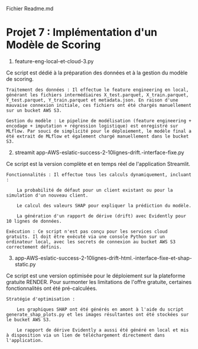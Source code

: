 Fichier Readme.md

# Projet 7 : Implémentation d'un Modèle de Scoring

1. feature-eng-local-et-cloud-3.py

Ce script est dédié à la préparation des données et à la gestion du modèle de scoring.

    Traitement des données : Il effectue le feature engineering en local, générant les fichiers intermédiaires X_test.parquet, X_train.parquet, Y_test.parquet, Y_train.parquet et metadata.json. En raison d'une mauvaise connexion initiale, ces fichiers ont été chargés manuellement sur un bucket AWS S3.

    Gestion du modèle : Le pipeline de modélisation (feature engineering + encodage + imputation + régression logistique) est enregistré sur MLflow. Par souci de simplicité pour le déploiement, le modèle final a été extrait de MLflow et également chargé manuellement dans le bucket S3.

2. streamit app-AWS-eslatic-success-2-10lignes-drift.-interface-fixe.py

Ce script est la version complète et en temps réel de l'application Streamlit.

    Fonctionnalités : Il effectue tous les calculs dynamiquement, incluant :

        La probabilité de défaut pour un client existant ou pour la simulation d'un nouveau client.

        Le calcul des valeurs SHAP pour expliquer la prédiction du modèle.

        La génération d'un rapport de dérive (drift) avec Evidently pour 10 lignes de données.

    Exécution : Ce script n'est pas conçu pour les services cloud gratuits. Il doit être exécuté via une console Python sur un ordinateur local, avec les secrets de connexion au bucket AWS S3 correctement définis.

3. app-AWS-eslatic-success-2-10lignes-drift-html.-interface-fixe-et-shap-static.py

Ce script est une version optimisée pour le déploiement sur la plateforme gratuite RENDER. Pour surmonter les limitations de l'offre gratuite, certaines fonctionnalités ont été pré-calculées.

    Stratégie d'optimisation :

        Les graphiques SHAP ont été générés en amont à l'aide du script generate_shap_plots.py et les images résultantes ont été stockées sur le bucket AWS S3.

        Le rapport de dérive Evidently a aussi été généré en local et mis à disposition via un lien de téléchargement directement dans l'application.

